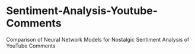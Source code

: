 # Sentiment-Analysis-Youtube-Comments
Comparison of Neural Network Models for Nostalgic Sentiment Analysis of YouTube Comments
